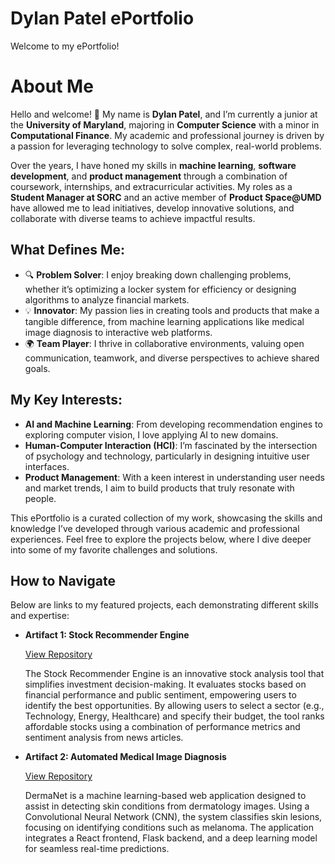 # Dylan Patel ePortfolio

Welcome to my ePortfolio!

# About Me

Hello and welcome! 👋 My name is **Dylan Patel**, and I’m currently a junior at the **University of Maryland**, majoring in **Computer Science** with a minor in **Computational Finance**. My academic and professional journey is driven by a passion for leveraging technology to solve complex, real-world problems.

Over the years, I have honed my skills in **machine learning**, **software development**, and **product management** through a combination of coursework, internships, and extracurricular activities. My roles as a **Student Manager at SORC** and an active member of **Product Space@UMD** have allowed me to lead initiatives, develop innovative solutions, and collaborate with diverse teams to achieve impactful results.

## What Defines Me:
- 🔍 **Problem Solver**: I enjoy breaking down challenging problems, whether it’s optimizing a locker system for efficiency or designing algorithms to analyze financial markets.
- 💡 **Innovator**: My passion lies in creating tools and products that make a tangible difference, from machine learning applications like medical image diagnosis to interactive web platforms.
- 🌍 **Team Player**: I thrive in collaborative environments, valuing open communication, teamwork, and diverse perspectives to achieve shared goals.

## My Key Interests:
- **AI and Machine Learning**: From developing recommendation engines to exploring computer vision, I love applying AI to new domains.  
- **Human-Computer Interaction (HCI)**: I’m fascinated by the intersection of psychology and technology, particularly in designing intuitive user interfaces.  
- **Product Management**: With a keen interest in understanding user needs and market trends, I aim to build products that truly resonate with people.

This ePortfolio is a curated collection of my work, showcasing the skills and knowledge I’ve developed through various academic and professional experiences. Feel free to explore the projects below, where I dive deeper into some of my favorite challenges and solutions.

## How to Navigate
Below are links to my featured projects, each demonstrating different skills and expertise:

- **Artifact 1: Stock Recommender Engine**

  [View Repository](https://github.com/dylanpatel78/Stock-Recommender-Engine) 

  The Stock Recommender Engine is an innovative stock analysis tool that simplifies investment decision-making. It evaluates stocks based on
  financial performance and public sentiment, empowering users to identify the best opportunities. By allowing users to select a sector (e.g.,
  Technology, Energy, Healthcare) and specify their budget, the tool ranks affordable stocks using a combination of performance metrics and
  sentiment analysis from news articles.

- **Artifact 2: Automated Medical Image Diagnosis**

  [View Repository](https://github.com/dylanpatel78/DermaNet-Diagnostic-System)

  DermaNet is a machine learning-based web application designed to assist in detecting skin conditions from dermatology images. Using a
  Convolutional Neural Network (CNN), the system classifies skin lesions, focusing on identifying conditions such as melanoma. The application
  integrates a React frontend, Flask backend, and a deep learning model for seamless real-time predictions.


